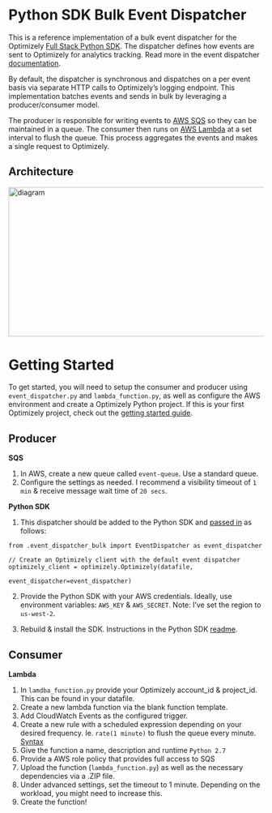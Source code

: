 # Python SDK Bulk Event Dispatcher  

This is a reference implementation of a bulk event dispatcher for the Optimizely [Full Stack Python SDK](https://github.com/optimizely/python-sdk). The dispatcher defines how events are sent to Optimizely for analytics tracking. Read more in the event dispatcher [documentation](https://developers.optimizely.com/x/solutions/sdks/reference/?language=python#event-dispatcher).  

By default, the dispatcher is synchronous and dispatches on a per event basis via separate HTTP calls to Optimizely’s logging endpoint. This implementation batches events and sends in bulk by leveraging a producer/consumer model.

The producer is responsible for writing events to [AWS SQS](https://aws.amazon.com/sqs/) so they can be maintained in a queue. The consumer then runs on [AWS Lambda](https://aws.amazon.com/lambda/) at a set interval to flush the queue. This process aggregates the events and makes a single request to Optimizely. 

## Architecture 

<img src="https://s3-us-west-2.amazonaws.com/mauerbac-static-images/diagram.png" alt="diagram" width="516.75" height="294.75"/>

# Getting Started 

To get started, you will need to setup the consumer and producer using `event_dispatcher.py` and `lambda_function.py`, as well as configure the AWS environment and create a Optimizely Python project. If this is your first Optimizely project, check out the [getting started guide](https://developers.optimizely.com/x/solutions/sdks/getting-started/index.html?language=python).  

## Producer

__SQS__

1. In AWS, create a new queue called `event-queue`. Use a standard queue.
2. Configure the settings as needed. I recommend a visibility timeout of `1 min` & receive message wait time of `20 secs`. 

__Python SDK__

1. This dispatcher should be added to the Python SDK and [passed in](https://developers.optimizely.com/x/solutions/sdks/reference/?language=python#event-dispatcher) as follows:

```
from .event_dispatcher_bulk import EventDispatcher as event_dispatcher

// Create an Optimizely client with the default event dispatcher
optimizely_client = optimizely.Optimizely(datafile,
                                          event_dispatcher=event_dispatcher)
```

2. Provide the Python SDK with your AWS credentials. Ideally, use environment variables: `AWS_KEY` & `AWS_SECRET`. Note: I’ve set the region to `us-west-2`.  

3. Rebuild & install the SDK. Instructions in the Python SDK [readme](https://github.com/optimizely/python-sdk/blob/master/README.md).

## Consumer

__Lambda__

1. In `lamdba_function.py` provide your Optimizely account_id & project_id. This can be found in your datafile.
2. Create a new lambda function via the blank function template.
3. Add CloudWatch Events as the configured trigger.
4. Create a new rule with a scheduled expression depending on your desired frequency. Ie. `rate(1 minute)` to flush the queue every minute. [Syntax](http://docs.aws.amazon.com/AmazonCloudWatch/latest/events/ScheduledEvents.html)
5. Give the function a name, description and runtime `Python 2.7`
6. Provide a AWS role policy that provides full access to SQS
7. Upload the function (`lambda_function.py`) as well as the necessary dependencies via a .ZIP file. 
8. Under advanced settings, set the timeout to 1 minute. Depending on the workload, you might need to increase this.
9. Create the function!


